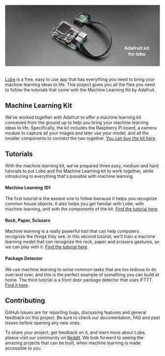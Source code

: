 <div style="text-align:center"><img src="assets/header.jpg" /></div>
<br>

[Lobe](http://lobe.ai/) is a free, easy to use app that has everything you need to bring your machine learning ideas to life. This project gives you all the files you need to follow the tutorials that come with the Machine Learning Kit by Adafruit.

## Machine Learning Kit

We’ve worked together with Adafruit to offer a machine learning kit conceived from the ground up to help you bring your machine learning ideas to life. Specifically, the kit includes the Raspberry Pi board, a camera module to capture all your images and later use your model, and all the smaller components to connect the two together. [You can buy the kit here](https://aka.ms/Lobe-Adafruit-Kit).

## Tutorials

With the machine learning kit, we've prepared three easy, medium and hard tutorials to put Lobe and the Machine Learning kit to work together, while introducing to everything that's possible with machine learning.

#### Machine Learning 101
The first tutorial is the easiest one to follow because it helps you recognize common house objects. It also helps you get familiar with Lobe, with machine learning, and with the components of the kit. [Find the tutorial here](link/to/tutorial).

#### Rock, Paper, Scissors
Machine learning is a really powerful tool that can help computers recognize the things they see. In this second tutorial, we'll train a machine learning model that can recognize the rock, paper and scissors gestures, so we can play with it. [Find the tutorial here](link/to/tutorial).

#### Package Detector
We use machine learning to solve common tasks that are too tedious to do over and over, and this is the perfect example of something you can build at home. The third tutorial is a front door package detector that uses IFTTT. [Find it here](link/to/tutorial).

## Contributing

GitHub Issues are for reporting bugs, discussing features and general feedback on this project. Be sure to check our documentation, FAQ and past issues before opening any new ones.

To share your project, get feedback on it, and learn more about Lobe, please visit our community on [Reddit](https://www.reddit.com/r/Lobe/). We look forward to seeing the amazing projects that can be built, when machine learning is made accessible to you.
